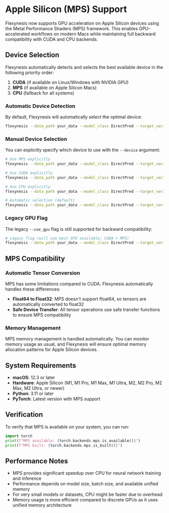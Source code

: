 # Apple Silicon (MPS) Support

Flexynesis now supports GPU acceleration on Apple Silicon devices using the Metal Performance Shaders (MPS) framework. This enables GPU-accelerated workflows on modern Macs while maintaining full backward compatibility with CUDA and CPU backends.

## Device Selection

Flexynesis automatically detects and selects the best available device in the following priority order:

1. **CUDA** (if available on Linux/Windows with NVIDIA GPU)
2. **MPS** (if available on Apple Silicon Macs)  
3. **CPU** (fallback for all systems)

### Automatic Device Detection

By default, Flexynesis will automatically select the optimal device:

```bash
flexynesis --data_path your_data --model_class DirectPred --target_variables your_target
```

### Manual Device Selection

You can explicitly specify which device to use with the `--device` argument:

```bash
# Use MPS explicitly
flexynesis --data_path your_data --model_class DirectPred --target_variables your_target --device mps

# Use CUDA explicitly  
flexynesis --data_path your_data --model_class DirectPred --target_variables your_target --device cuda

# Use CPU explicitly
flexynesis --data_path your_data --model_class DirectPred --target_variables your_target --device cpu

# Automatic selection (default)
flexynesis --data_path your_data --model_class DirectPred --target_variables your_target --device auto
```

### Legacy GPU Flag

The legacy `--use_gpu` flag is still supported for backward compatibility:

```bash
# Legacy flag (will use best GPU available: CUDA > MPS)
flexynesis --data_path your_data --model_class DirectPred --target_variables your_target --use_gpu
```

## MPS Compatibility

### Automatic Tensor Conversion

MPS has some limitations compared to CUDA. Flexynesis automatically handles these differences:

- **Float64 to Float32**: MPS doesn't support float64, so tensors are automatically converted to float32
- **Safe Device Transfer**: All tensor operations use safe transfer functions to ensure MPS compatibility

### Memory Management

MPS memory management is handled automatically. You can monitor memory usage as usual, and Flexynesis will ensure optimal memory allocation patterns for Apple Silicon devices.

## System Requirements

- **macOS**: 12.3 or later
- **Hardware**: Apple Silicon (M1, M1 Pro, M1 Max, M1 Ultra, M2, M2 Pro, M2 Max, M2 Ultra, or newer)
- **Python**: 3.11 or later
- **PyTorch**: Latest version with MPS support

## Verification

To verify that MPS is available on your system, you can run:

```python
import torch
print(f"MPS available: {torch.backends.mps.is_available()}")
print(f"MPS built: {torch.backends.mps.is_built()}")
```

## Performance Notes

- MPS provides significant speedup over CPU for neural network training and inference
- Performance depends on model size, batch size, and available unified memory
- For very small models or datasets, CPU might be faster due to overhead
- Memory usage is more efficient compared to discrete GPUs as it uses unified memory architecture
